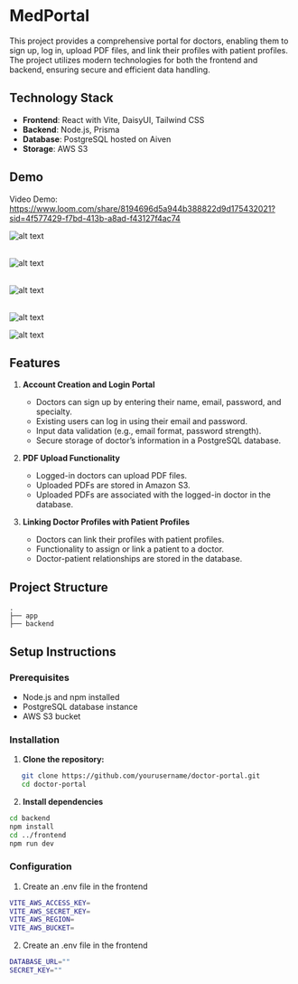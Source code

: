 # MedPortal

This project provides a comprehensive portal for doctors, enabling them to sign up, log in, upload PDF files, and link their profiles with patient profiles. The project utilizes modern technologies for both the frontend and backend, ensuring secure and efficient data handling.

## Technology Stack

- **Frontend**: React with Vite, DaisyUI, Tailwind CSS
- **Backend**: Node.js, Prisma
- **Database**: PostgreSQL hosted on Aiven
- **Storage**: AWS S3

## Demo

Video Demo: https://www.loom.com/share/8194696d5a944b388822d9d175432021?sid=4f577429-f7bd-413b-a8ad-f43127f4ac74

![alt text](assets/Dashboard.png)
<br/>
<br/>

![alt text](assets/LinkPatient.png)
<br/>
<br/>

![alt text](assets/UploadedPDFs.png)
<br/>
<br/>

![alt text](assets/login.png)

![alt text](assets/ResponsiveDashboard.png)

## Features

1. **Account Creation and Login Portal**

   - Doctors can sign up by entering their name, email, password, and specialty.
   - Existing users can log in using their email and password.
   - Input data validation (e.g., email format, password strength).
   - Secure storage of doctor’s information in a PostgreSQL database.

2. **PDF Upload Functionality**

   - Logged-in doctors can upload PDF files.
   - Uploaded PDFs are stored in Amazon S3.
   - Uploaded PDFs are associated with the logged-in doctor in the database.

3. **Linking Doctor Profiles with Patient Profiles**
   - Doctors can link their profiles with patient profiles.
   - Functionality to assign or link a patient to a doctor.
   - Doctor-patient relationships are stored in the database.

## Project Structure

```
.
├── app
├── backend
```

## Setup Instructions

### Prerequisites

- Node.js and npm installed
- PostgreSQL database instance
- AWS S3 bucket

### Installation

1. **Clone the repository:**

```bash
   git clone https://github.com/yourusername/doctor-portal.git
   cd doctor-portal
```

2. **Install dependencies**

```bash
cd backend
npm install
cd ../frontend
npm run dev

```

### Configuration

1. Create an .env file in the frontend

```bash
VITE_AWS_ACCESS_KEY=
VITE_AWS_SECRET_KEY=
VITE_AWS_REGION=
VITE_AWS_BUCKET=
```

2. Create an .env file in the frontend

```bash
DATABASE_URL=""
SECRET_KEY=""
```
